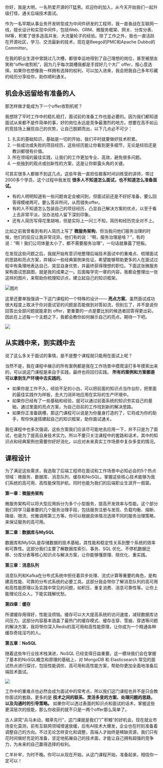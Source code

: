 你好，我是大明，一名热爱开源的IT猛男。欢迎你的加入，从今天开始我们一起升级打怪，通关后端技术面试。

作为一名早期从事业务开发转型成为中间件研发的工程师，我一直奋战在互联网一线，擅长设计和实现中间件，包括Web、ORM、微服务框架、网关、分库分表、IM等，积累了很多造高并发、大流量轮子的经验。除了工作之外，我也一直活跃在开源社区，学习、交流最新的技术，现在是Beego的PMC和Apache Dubbo的Committer。

在我的职业生涯中曾跳过几次槽，都很幸运地得到了自己理想的岗位，甚至被朋友笑称“offer收割机”，因为几乎每次跳槽我都是手捏好几个大厂 offer，按心意选择。如果你也想像我一样拥有选择的权利，可以加入进来，我会把我自己多年珍藏的经历分享给你，助你顺利通关。

## 机会永远留给有准备的人

那怎样做才能成为下一个offer收割机呢？

我想除了平时工作中的稳扎稳打，面试前的准备工作也是必要的。因为我们都知道面试从来都不是件简单的事，好的岗位永远是竞争最激烈的地方。想要在高手如云的竞技场上展现自己的优势，让自己脱颖而出，以下几点必不可少：

1. 扎实的基础知识，基础是一切的开始，我们平时就要做好技术积累。
2. 一些成功或失败的项目经历，这些经历能让你看到更多细节，无论是经验还是教训都很有价值。
3. 所在领域的最佳实践，让我们的工作更加专业、高效，避免很多问题。
4. 一些独到的观点或创新性的方案，这是让你崭露头角的关键。

可其实很多人都做不到这几点。这些年我一直担任极客时间训练营的讲师，带过2000多个学员，这个过程中我发现 **很多人不知道怎么面试，也不知道怎么准备面试。**

- 有的人明明知道有一些问题肯定会被问到，但面试前还是不好好准备，要么回答得模棱两可，要么答非所问，从而错失offer。
- 有的人不知道怎么包装自己的项目经历，凸显自己解决方案的优点，以至于看上去非常平淡，没办法给人留下深刻印象。
- 还有人简历写得花里胡哨，但是实际上一问三不知，简历和经历完全对不上。

比如之前我曾看到有的人简历上写了 **微服务架构**，但当我问他们服务治理的时候，他们的反应让我非常诧异。他们有的说：“啊，服务治理是啥？”，有的说：“啊！我们公司体量太小了，都不需要服务治理”，一句话就暴露了短板。

在发现这些问题之后，我就开始有意识地整理后端技术面试中的重难点、梳理面试的思路和亮点方案，并辅以一些经典案例来佐证。希望能够帮助更多的人在面试过程中有条理地表达自己、突显自身优势，并最终获得理想的职位。下面这张微服务架构面试思路图，就是我的成果之一。后面每学完一章的内容，我都会整理出一张这样的图片，来帮助你梳理知识点，建立起自己的知识框架。

![图片](https://static001.geekbang.org/resource/image/21/49/21dd6b903c7421505be505yy14a7a549.jpg?wh=8888x4002)

这里还要单独强调一下这门课程的一个特殊的设计—— **亮点方案**。虽然面试成功很大程度上取决于你对面试官的问题是否能做到对答如流，但别忘了，并不是说你回答出全部问题就能拿到 offer，更重要的一点是要比别的候选者回答得更出彩。因此在上述每一个主题之下，我都会教你如何展示自己的亮点，期待一下吧。

![](https://static001.geekbang.org/resource/image/6b/b1/6b51b186e2d60461c257c508b0caf7b1.png?wh=2162x1062)

## 从实践中来，到实践中去

说了这么多关于面试的事情，是不是整个课程就只能用在面试上呢？

当然不是，我在课程中展示的所有案例都是我在工作场景中摸爬滚打多年摸索出来的，可以说这门课程是来自于实践，最终也将回归实践。 **所有的案例和方案都是可以拿到生产环境中去实践的**。

- 如果你是工作不久，经验不足的小白，可以把前面的知识点当作台阶，把里面的最佳实践作为样板，去大刀阔斧地应用在实际的生产环境中。
- 如果你已经有了一些基础和经验，就可以通过前面系统的知识夯实自己的基础，通过里面的亮点方案，为自己目前的工作找到新的解决思路。
- 如果你正准备跳槽，那这门课程可以说是为你量身打造的了，它将成为你的助手，帮你快速搭建起自己的知识框架，助你面试通关。

我在课程中也多次强调，这些方案我们应该尽可能地去应用一下，并不只是为了面试，也是为了提高自身技术实力。所以不要只关注课程中的套路和话术，其中的知识点和经典案例也需要你好好消化，以应对未来真实工作场景中复杂多变的情况。

## 课程设计

为了满足这些需求，我选取了后端工程师在面试和工作场景中必知必会的5个热点领域：微服务、数据库、消息队列、缓存和NoSQL。掌握这些核心技术能够为我们系统的高可用、高性能保驾护航，同时也能为我们的后端职业生涯开一扇窗。

**第一章：微服务架构**

微服务架构可以将大型应用拆分为多个小型服务，提高开发效率与性能。这个部分我们将学习最重要的几个服务治理手段，包括服务注册与发现、负载均衡、熔断、降级、限流、优雅调用第三方等。你可以根据具体情况选择不同的服务治理策略，来保证服务的高可用。

**第二章：数据库与MySQL**

数据库和MySQL是存储数据的技术基础，其性能和稳定性关系到整个系统的效率和可靠性。这部分我们主要了解数据库索引、事务、SQL 优化、不停机数据迁移、分库分表等核心知识点与解决方案，让你能够懂原理、晓优化、重实践。

**第三章：消息队列**

消息队列和Kafka在分布式系统中担任着异步处理、流式计算等重要的角色，是构建高性能、可靠的分布式系统的必要工具。这部分我会带你了解消息队列的高可用和高性能原理以及实践中常见的问题，如积压、重复消费、消息可靠性等。让你上能理论压众人，下能实践解忧愁。

**第四章：缓存**

所谓缓存用得好，性能没烦恼。缓存可以大大提高系统的访问速度，减轻数据库访问压力。这部分内容基本涵盖了最热门的缓存模式、缓存击穿、雪崩、穿透等问题的解决方案，我将带你深入Redis的高可用和高性能原理，让你成为一个精通各种缓存奇技淫巧的人。

**第五章：NoSQL**

随着这些年行业技术栈演进，NoSQL 已经变得日益重要。这一模块我们会在掌握了基本的NoSQL概念和原理的基础上，对 MongoDB 和 Elasticsearch 常见的面试热点进行探讨，包括性能调优、高可用和高性能方案，帮助你更加全面地准备后端技术面试。

![](https://static001.geekbang.org/resource/image/f9/49/f930381d24f51cbe3dcff301031c2949.png?wh=2933x2192)

工作中的重难点也必然会成为面试中的常考点，所以我们这门课程也并不是只会教你面试的套路，更多的是 **技术之间的联系、灵活多变的方案、处理问题的思路，以及沟通时的引导策略。** 如果你可以透过表面的知识点和面试的话术，掌握这些更深层次的技能，那么你收获的就不只是一两个offer那么简单了。

古人讲究“兵马未动，粮草先行”，这门课就是我们“广积粮”的好机会。现在就业市场变化莫测，前有互联网领域增速放缓，后有AI技术大爆发，企业也在时刻准备着调整自己的方向。不过无论怎样变化和调整，高端人才始终是稀缺资源，我们只有花时间做好充足的准备，坚定地拓展自己的技术面，才能让自己拥有超强的竞争力，为未来的自己赢得选择的权利。

亡羊补牢，为时不晚。你可以从现在开始，从这门课程开始，准备起来，相信你一定可以！